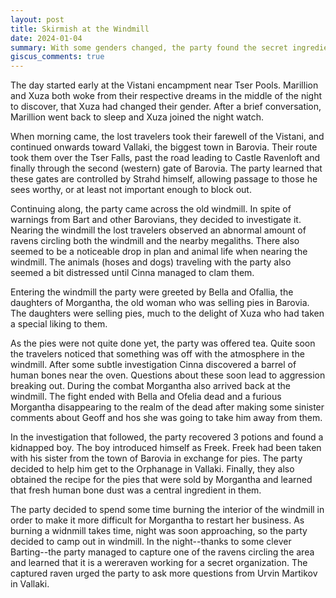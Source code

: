 ```yaml
---
layout: post
title: Skirmish at the Windmill
date: 2024-01-04
summary: With some genders changed, the party found the secret ingredient of the pies.
giscus_comments: true
---
```


The day started early at the Vistani encampment near Tser Pools. Marillion and Xuza both woke from their respective dreams in the middle of the night to discover,
that Xuza had changed their gender. After a brief conversation, Marillion went back to sleep and Xuza joined the night watch.

When morning came, the lost travelers took their farewell of the Vistani, and continued onwards toward Vallaki, the biggest town in Barovia.
Their route took them over the Tser Falls, past the road leading to Castle Ravenloft and finally through the second (western) gate of Barovia.
The party learned that these gates are controlled by Strahd himself, allowing passage to those he sees worthy, or at least not important enough to block out.

Continuing along, the party came across the old windmill. In spite of warnings from Bart and other Barovians, they decided to investigate it. Nearing the windmill the lost travelers observed an abnormal amount of ravens circling both the windmill and the nearby megaliths.
There also seemed to be a noticeable drop in plan and animal life when nearing the windmill.
The animals (hoses and dogs) traveling with the party also seemed a bit distressed until Cinna managed to clam them.

Entering the windmill the party were greeted by Bella and Ofallia, the daughters of Morgantha, the old woman who was selling pies in Barovia.
The daughters were selling pies, much to the delight of Xuza who had taken a special liking to them.

As the pies were not quite done yet, the party was offered tea. Quite soon the travelers noticed that
something was off with the atmosphere in the windmill. After some subtle investigation Cinna discovered a barrel of human bones near the oven.
Questions about these soon lead to aggression breaking out. During the combat Morgantha also arrived back at the windmill. The fight ended with Bella and Ofelia dead and a furious Morgantha disappearing to the realm of the dead after making some sinister comments about Geoff and hos she was going to take him away from them.

In the investigation that followed, the party recovered 3 potions and found a kidnapped boy. The boy introduced himself as Freek. Freek had been taken with his sister from the town of Barovia in exchange for pies. The party decided to help him get to the Orphanage in Vallaki. Finally, they also obtained the recipe for the pies that were sold by Morgantha and learned that fresh human bone dust was a central ingredient in them.

The party decided to spend some time burning the interior of the windmill in order to make it more difficult for Morgantha to restart her business.
As burning a widnmill takes time, night was soon approaching, so the party decided to camp out in windmill.
In the night--thanks to some clever Barting--the party managed to capture one of the ravens circling the area and learned that it is a wereraven working for a secret organization. The captured raven urged the party to ask more questions from Urvin Martikov in Vallaki.
